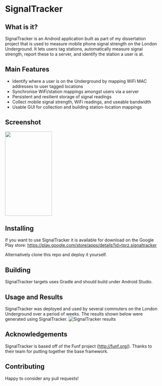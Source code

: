 # SignalTracker

## What is it?
SignalTracker is an Android application built as part of my dissertation project that is used to measure mobile phone signal strength on the London Underground. It lets users tag stations, automatically measure signal strength, report these to a server, and identify the station a user is at. 

## Main Features
* Identify where a user is on the Underground by mapping WiFi MAC addresses to user tagged locations
* Synchronise WiFi/station mappings amongst users via a server 
* Persistent and resilient storage of signal readings
* Collect mobile signal strength, WiFi readings, and useable bandwidth
* Usable GUI for collection and building station-location mappings

## Screenshot
<img src="http://i.imgur.com/aoI5x3c.png"  height="277" width="154" > 

## Installing
If you want to use SignalTracker it is available for download on the Google Play store:
https://play.google.com/store/apps/details?id=tprz.signaltracker

Alternatively clone this repo and deploy it yourself. 

## Building
SignalTracker targets uses Gradle and should build under Android Studio.

## Usage and Results
SignalTracker was deployed and used by several commuters on the London Underground over a period of weeks. The results shown below were generated using SignalTracker. 
![SignalTracker results](http://i.imgur.com/w4F8ih3.png "SignalTracker Results")

## Acknowledgements
SignalTracker is based off of the Funf project (http://funf.org/). Thanks to their team for putting together the base framework. 

## Contributing
Happy to consider any pull requests!